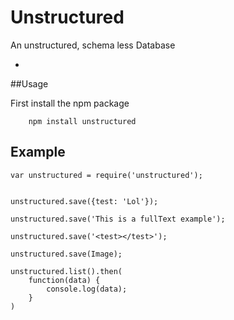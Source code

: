 # Unstructured
An unstructured, schema less Database


-

##Usage

First install the npm package

```
	npm install unstructured
```

## Example
```
var unstructured = require('unstructured');


unstructured.save({test: 'Lol'});

unstructured.save('This is a fullText example');

unstructured.save('<test></test>');

unstructured.save(Image);

unstructured.list().then(
	function(data) {
		console.log(data);
	}
)

```
